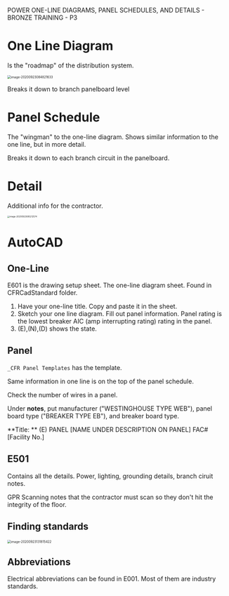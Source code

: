 POWER ONE-LINE DIAGRAMS, PANEL SCHEDULES, AND DETAILS - BRONZE TRAINING - P3

# One Line Diagram

Is the "roadmap" of the distribution system. 

<img src="C:\Users\Trxn\AppData\Roaming\Typora\typora-user-images\image-20200923084821633.png" alt="image-20200923084821633" style="zoom:50%;" />

Breaks it down to branch panelboard level

# Panel Schedule

The "wingman" to the one-line diagram. Shows similar information to the one line, but in more detail.  

Breaks it down to each branch circuit in the panelboard.

# Detail

Additional info for the contractor.

<img src="C:\Users\Trxn\AppData\Roaming\Typora\typora-user-images\image-20200923085212574.png" alt="image-20200923085212574" style="zoom:33%;" />

# AutoCAD

## One-Line

E601 is the drawing setup sheet. The one-line diagram sheet. Found in CFRCadStandard folder.

1. Have your one-line title. Copy and paste it in the sheet.
2. Sketch your one line diagram. Fill out panel information. Panel rating is the lowest breaker AIC (amp interrupting rating) rating in the panel.
3. (E),(N),(D) shows the state.

## Panel

`_CFR Panel Templates` has the template.

Same information in one line is on the top of the panel schedule.

Check the number of wires in a panel.

Under **notes**, put manufacturer ("WESTINGHOUSE TYPE WEB"), panel board type ("BREAKER TYPE EB"), and breaker board type.

**Title: ** (E) PANEL [NAME UNDER DESCRIPTION ON PANEL] FAC# [Facility No.]

## E501

Contains all the details. Power, lighting, grounding details, branch ciruit notes. 

GPR Scanning notes that the contractor must scan so they don't hit the integrity of the floor.

## Finding standards

<img src="C:\Users\Trxn\AppData\Roaming\Typora\typora-user-images\image-20200923131815422.png" alt="image-20200923131815422" style="zoom:50%;" />

## Abbreviations

Electrical abbreviations can be found in E001. Most of them are industry standards.